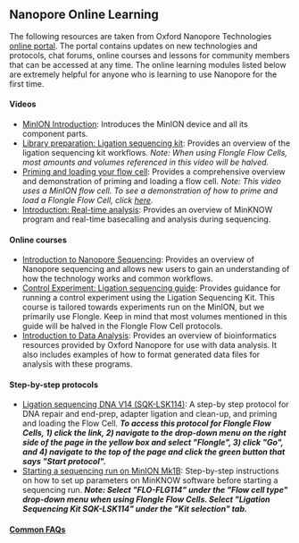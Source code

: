 ## Nanopore Online Learning
The following resources are taken from Oxford Nanopore Technologies [online portal](https://id.customers.nanoporetech.com/app/nanoporetech-customers_community_1/exk2kkqokrHG49IhQ697/sso/saml?RelayState=https://community.nanoporetech.com/). The portal contains updates on new technologies and protocols, chat forums, online courses and lessons for community members that can be accessed at any time. The online learning modules listed below are extremely helpful for anyone who is learning to use Nanopore for the first time.

#### Videos
- [MinION Introduction](https://community.nanoporetech.com/nanopore_learning/lessons/unboxing-minion-introduction): Introduces the MinION device and all its component parts.
- [Library preparation: Ligation sequencing kit](https://community.nanoporetech.com/nanopore_learning/lessons/sqk-lsk109-library-prep): Provides an overview of the ligation sequencing kit workflows. *Note: When using Flongle Flow Cells, most amounts and volumes referenced in this video will be halved.*
- [Priming and loading your flow cell](https://community.nanoporetech.com/nanopore_learning/lessons/priming-and-loading-your-flow-cell): Provides a comprehensive overview and demonstration of priming and loading a flow cell. *Note: This video uses a MinION flow cell. To see a demonstration of how to prime and load a Flongle Flow Cell, click [here](https://community.nanoporetech.com/nanopore_learning/lessons/priming-and-loading-a-flongle-flow-cell).*
- [Introduction: Real-time analysis](https://community.nanoporetech.com/nanopore_learning/lessons/real-time-analysis): Provides an overview of MinKNOW program and real-time basecalling and analysis during sequencing.
#### Online courses
- [Introduction to Nanopore Sequencing](https://community.nanoporetech.com/nanopore_learning/courses/introduction-to-nanopore-sequencing): Provides an overview of Nanopore sequencing and allows new users to gain an understanding of how the technology works and common workflows.
- [Control Experiment: Ligation sequencing guide](https://community.nanoporetech.com/nanopore_learning/courses/control-experiment-ligation-sequencing-guide/lessons/sqk-lsk109-library-prep): Provides guidance for running a control experiment using the Ligation Sequencing Kit. This course is tailored towards experiments run on the MinION, but we primarily use Flongle. Keep in mind that most volumes mentioned in this guide will be halved in the Flongle Flow Cell protocols.
- [Introduction to Data Analysis](https://community.nanoporetech.com/nanopore_learning/courses/introduction-to-data-analysis): Provides an overview of bioinformatics resources provided by Oxford Nanopore for use with data analysis. It also includes examples of how to format generated data files for analysis with these programs.
#### Step-by-step protocols
- [Ligation sequencing DNA V14 (SQK-LSK114)](https://community.nanoporetech.com/docs/prepare/library_prep_protocols/genomic-dna-by-ligation-sqk-lsk114/v/gde_9161_v114_revu_29jun2022): A step-by step protocol for DNA repair and end-prep, adapter ligation and clean-up, and priming and loading the Flow Cell. ***To access this protocol for Flongle Flow Cells, 1) click the link, 2) navigate to the drop-down menu on the right side of the page in the yellow box
 and select "Flongle", 3) click "Go", and 4) navigate to the top of the page and click the green button that says "Start protocol".***
- [Starting a sequencing run on MinION Mk1B](https://community.nanoporetech.com/docs/prepare/library_prep_protocols/experiment-companion-minknow/v/mke_1013_v1_revdc_11apr2016/starting-a-sequencing-run-on-minion): Step-by-step instructions on how to set up parameters on MinKNOW software before starting a sequencing run. ***Note: Select "FLO-FLG114" under the "Flow cell type" drop-down menu when using Flongle Flow Cells. Select "Ligation Sequencing Kit SQK-LSK114" under the "Kit selection" tab.***
#### [Common FAQs](https://nanoporetech.com/support)
